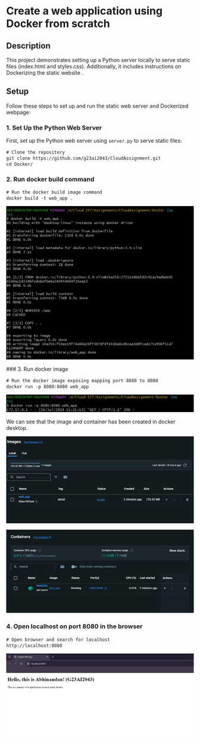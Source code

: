 # Create a web application using Docker from scratch

## Description
This project demonstrates setting up a Python server locally to serve static files (index.html and styles.css). Additionally, it includes instructions on Dockerizing the static website .

## Setup

Follow these steps to set up and run the static web server and Dockerized webpage:

### 1. Set Up the Python Web Server

First, set up the Python web server using `server.py` to serve static files:

```
# Clone the repository
git clone https://github.com/g23ai2043/CloudAssignment.git
cd Docker/

```

### 2. Run docker build command

```
# Run the docker build image command 
docker build -t web_app .
```
<p align="center">
  <img src="images/docker-build.jpg">
</p>
### 3. Run docker image

```
# Run the docker image exposing mapping port 8080 to 8080
docker run -p 8080:8080 web_app
```
<p align="center">
  <img src="images/docker-run.jpg">
</p>
We can see that the image and container has been created in docker desktop.
<p align="center">
  <img src="images/docker-image.jpg">
</p>

<p align="center">
  <img src="images/docker-container.jpg">
</p>

### 4. Open localhost on port 8080 in the browser
```
# Open browser and search for localhost
http://localhost:8080
```
<p align="center">
  <img src="images/webpage.jpg">
</p>
